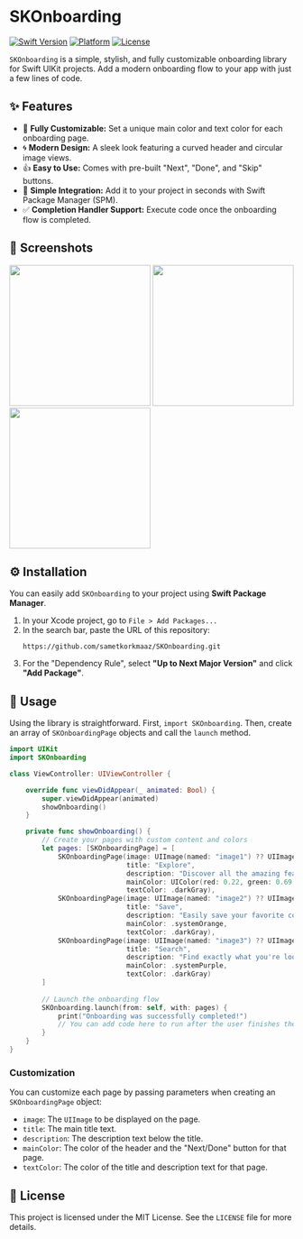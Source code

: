 # SKOnboarding

[![Swift Version](https://img.shields.io/badge/Swift-5.9-orange.svg)](https://swift.org)
[![Platform](https://img.shields.io/badge/Platform-iOS%2013%2B-blue.svg)](https://developer.apple.com/ios/)
[![License](https://img.shields.io/badge/License-MIT-lightgrey.svg)](https://opensource.org/licenses/MIT)

`SKOnboarding` is a simple, stylish, and fully customizable onboarding library for Swift UIKit projects. Add a modern onboarding flow to your app with just a few lines of code.

## ✨ Features

-   🎨 **Fully Customizable:** Set a unique main color and text color for each onboarding page.
-   🌀 **Modern Design:** A sleek look featuring a curved header and circular image views.
-   👍 **Easy to Use:** Comes with pre-built "Next", "Done", and "Skip" buttons.
-   🧩 **Simple Integration:** Add it to your project in seconds with Swift Package Manager (SPM).
-   ✅ **Completion Handler Support:** Execute code once the onboarding flow is completed.

## 📸 Screenshots

<img src="https://github.com/user-attachments/assets/e8ec43de-e7f2-41e4-b64d-6899e166895b" width="250" /> <img src="https://github.com/user-attachments/assets/0176f8fc-9dbf-4e6f-85f7-5caff2504115" width="250" /> <img src="https://github.com/user-attachments/assets/52bc29d5-d23d-4e52-a349-a6f738043a18" width="250" />

## ⚙️ Installation

You can easily add `SKOnboarding` to your project using **Swift Package Manager**.

1.  In your Xcode project, go to `File > Add Packages...`
2.  In the search bar, paste the URL of this repository:
    ```
    https://github.com/sametkorkmaaz/SKOnboarding.git
    ```
3.  For the "Dependency Rule", select **"Up to Next Major Version"** and click **"Add Package"**.

## 🚀 Usage

Using the library is straightforward. First, `import SKOnboarding`. Then, create an array of `SKOnboardingPage` objects and call the `launch` method.

```swift
import UIKit
import SKOnboarding

class ViewController: UIViewController {

    override func viewDidAppear(_ animated: Bool) {
        super.viewDidAppear(animated)
        showOnboarding()
    }

    private func showOnboarding() {
        // Create your pages with custom content and colors
        let pages: [SKOnboardingPage] = [
            SKOnboardingPage(image: UIImage(named: "image1") ?? UIImage(),
                             title: "Explore",
                             description: "Discover all the amazing features our app has to offer.",
                             mainColor: UIColor(red: 0.22, green: 0.69, blue: 0.45, alpha: 1.00),
                             textColor: .darkGray),
            SKOnboardingPage(image: UIImage(named: "image2") ?? UIImage(),
                             title: "Save",
                             description: "Easily save your favorite content to your profile for later.",
                             mainColor: .systemOrange,
                             textColor: .darkGray),
            SKOnboardingPage(image: UIImage(named: "image3") ?? UIImage(),
                             title: "Search",
                             description: "Find exactly what you're looking for with our advanced search.",
                             mainColor: .systemPurple,
                             textColor: .darkGray)
        ]
        
        // Launch the onboarding flow
        SKOnboarding.launch(from: self, with: pages) {
            print("Onboarding was successfully completed!")
            // You can add code here to run after the user finishes the onboarding.
        }
    }
}
```

### Customization

You can customize each page by passing parameters when creating an `SKOnboardingPage` object:

-   `image`: The `UIImage` to be displayed on the page.
-   `title`: The main title text.
-   `description`: The description text below the title.
-   `mainColor`: The color of the header and the "Next/Done" button for that page.
-   `textColor`: The color of the title and description text for that page.

## 📝 License

This project is licensed under the MIT License. See the `LICENSE` file for more details.
